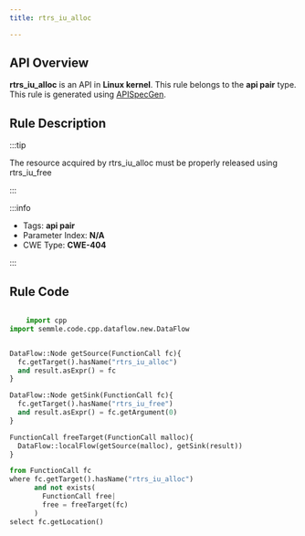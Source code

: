 ```yaml
---
title: rtrs_iu_alloc

---
```



## API Overview
**rtrs_iu_alloc** is an API in **Linux kernel**. This rule belongs to the **api pair** type. This rule is generated using [APISpecGen](../../tools/APISpecGen).
## Rule Description

:::tip

The resource acquired by rtrs_iu_alloc must be properly released using rtrs_iu_free

:::

:::info

- Tags: **api pair**
- Parameter Index: **N/A**
- CWE Type: **CWE-404**

:::

## Rule Code
```python

    import cpp
import semmle.code.cpp.dataflow.new.DataFlow


DataFlow::Node getSource(FunctionCall fc){
  fc.getTarget().hasName("rtrs_iu_alloc")
  and result.asExpr() = fc
}

DataFlow::Node getSink(FunctionCall fc){
  fc.getTarget().hasName("rtrs_iu_free")
  and result.asExpr() = fc.getArgument(0)
}

FunctionCall freeTarget(FunctionCall malloc){
  DataFlow::localFlow(getSource(malloc), getSink(result))
}

from FunctionCall fc
where fc.getTarget().hasName("rtrs_iu_alloc")
      and not exists(
        FunctionCall free| 
        free = freeTarget(fc)
      )
select fc.getLocation()

    
```